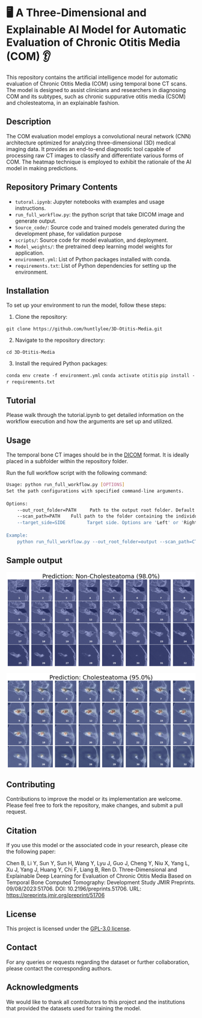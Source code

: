 # 🖥️ A Three-Dimensional and Explainable AI Model for Automatic Evaluation of Chronic Otitis Media (COM) 👂

This repository contains the artificial intelligence model for automatic evaluation of Chronic Otitis Media (COM) using temporal bone CT scans. The model is designed to assist clinicians and researchers in diagnosing COM and its subtypes, such as chronic suppurative otitis media (CSOM) and cholesteatoma, in an explainable fashion.

## Description

The COM evaluation model employs a convolutional neural network (CNN) architecture optimized for analyzing three-dimensional (3D) medical imaging data. It provides an end-to-end diagnostic tool capable of processing raw CT images to classify and differentiate various forms of COM. The heatmap technique is employed to exhibit the rationale of the AI model in making predictions.

## Repository Primary Contents 

- `tutoral.ipynb`: Jupyter notebooks with examples and usage instructions.
- `run_full_workflow.py`: the python script that take DICOM image and generate output.
- `Source_code/`: Source code and trained models generated during the development phase, for validation purpose
- `scripts/`: Source code for model evaluation, and deployment.
- `Model_weights/`: the pretrained deep learning model weights for application.
- `environment.yml`: List of Python packages installed with conda.
- `requirements.txt`: List of Python dependencies for setting up the environment.
  
## Installation

To set up your environment to run the model, follow these steps:

1. Clone the repository:

`git clone https://github.com/huntlylee/3D-Otitis-Media.git`

2. Navigate to the repository directory:

`cd 3D-Otitis-Media`

3. Install the required Python packages:

`conda env create -f environment.yml`
`conda activate otitis`
`pip install -r requirements.txt`

## Tutorial

Please walk through the tutorial.ipynb to get detailed information on the workflow execution and how the arguments are set up and utilized.

## Usage

The temporal bone CT images should be in the [DICOM](https://en.wikipedia.org/wiki/DICOM) format. It is ideally placed in a subfolder within the repository folder. 

Run the full workflow script with the following command:

```bash
Usage: python run_full_workflow.py [OPTIONS]
Set the path configurations with specified command-line arguments.

Options:
    --out_root_folder=PATH     Path to the output root folder. Default is 'output'.
    --scan_path=PATH    Full path to the folder containing the individual's CT scan. For example: 'CT_images/p00726056-231124'.
    --target_side=SIDE        Target side. Options are 'Left' or 'Right'. Default is 'Left'.

Example:
    python run_full_workflow.py --out_root_folder=output --scan_path=CT_images/p00726056-231124 --target_side=Left
```
## Sample output
![Sample Output](output/p00726056-231124%20Left.png)

![Sample Output](output/P00085041-231029%20Left.png)

## Contributing

Contributions to improve the model or its implementation are welcome. Please feel free to fork the repository, make changes, and submit a pull request.

## Citation

If you use this model or the associated code in your research, please cite the following paper:

Chen B, Li Y, Sun Y, Sun H, Wang Y, Lyu J, Guo J, Cheng Y, Niu X, Yang L, Xu J, Yang J, Huang Y, Chi F, Liang B, Ren D. Three-Dimensional and Explainable Deep Learning for Evaluation of Chronic Otitis Media Based on Temporal Bone Computed Tomography: Development Study
JMIR Preprints. 09/08/2023:51706. DOI: 10.2196/preprints.51706. URL: https://preprints.jmir.org/preprint/51706

## License

This project is licensed under the [GPL-3.0 license](LICENSE.txt).

## Contact

For any queries or requests regarding the dataset or further collaboration, please contact the corresponding authors.

## Acknowledgments

We would like to thank all contributors to this project and the institutions that provided the datasets used for training the model.
